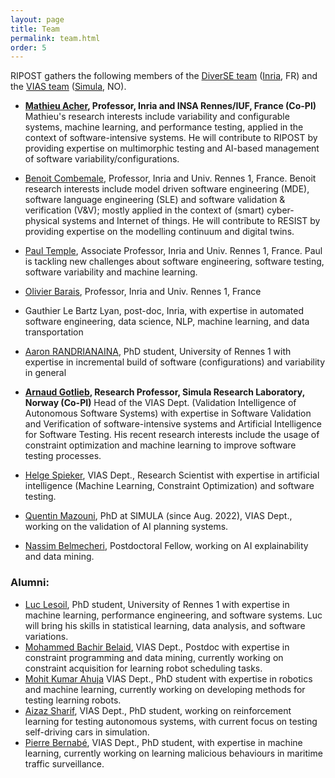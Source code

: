 ```yaml
---
layout: page
title: Team
permalink: team.html
order: 5
---
```


RIPOST gathers the following members of the [DiverSE team](http://diverse.irisa.fr/) ([Inria](https://www.inria.fr/), FR) and 
the [VIAS team]([https://www.simula.no/research/software-engineering](https://www.simula.no/research/projects/department-validation-intelligence-autonomous-software-systems)) ([Simula](https://www.simula.no), NO).

* **[Mathieu Acher](https://www.mathieuacher.com/), Professor, Inria and INSA Rennes/IUF, France (Co-PI)** Mathieu's research interests include variability and configurable systems, machine learning, and performance testing, applied in the context of software-intensive systems. He will contribute to RIPOST by providing expertise on multimorphic testing and AI-based management of software variability/configurations.
* [Benoit Combemale](https://www.irit.fr/~Benoit.Combemale/), Professor, Inria and Univ. Rennes 1, France. Benoit
research interests include model driven software engineering (MDE), software language engineering (SLE) and software validation & verification (V&V); mostly applied in the context of (smart) cyber-physical systems and Internet of things. He will contribute to RESIST by providing expertise on the modelling continuum and digital twins. 
* [Paul Temple](https://templep.github.io/), Associate Professor, Inria and Univ. Rennes 1, France. Paul is tackling new challenges about software engineering, software testing, software variability and machine learning.
* [Olivier Barais](https://olivier.barais.fr), Professor, Inria and Univ. Rennes 1, France
* Gauthier Le Bartz Lyan, post-doc, Inria, with expertise in automated software engineering, data science, NLP, machine learning, and data transportation
* [Aaron RANDRIANAINA](https://perso.eleves.ens-rennes.fr/people/georges-aaron.randrianaina/), PhD student, University of Rennes 1 with expertise in incremental build of software (configurations) and variability in general 


* **[Arnaud Gotlieb](https://www.simula.no/people/arnaud), Research Professor, Simula Research Laboratory, Norway (Co-PI)**
Head of the VIAS Dept. (Validation Intelligence of Autonomous Software Systems) with expertise in Software Validation and Verification of software-intensive systems and Artificial Intelligence for Software Testing. His recent research interests include the usage of constraint optimization and machine learning to improve software testing processes.
* [Helge Spieker](https://www.simula.no/people/helge), VIAS Dept., Research Scientist with expertise in artificial intelligence (Machine Learning, Constraint Optimization) and software testing.
* [Quentin Mazouni](https://www.simula.no/people/quentin), PhD at SIMULA (since Aug. 2022), VIAS Dept., working on the validation of AI planning systems. 
* [Nassim Belmecheri](https://www.simula.no/people/nassim), Postdoctoral Fellow, working on AI explainability and data mining.


### Alumni:
* [Luc Lesoil](https://www.linkedin.com/in/luc-lesoil-ensai/), PhD student, University of Rennes 1 with expertise in machine learning, performance engineering, and
software systems. Luc will bring his skills in statistical learning, data analysis, and software variations.
* [Mohammed Bachir Belaid](https://www.simula.no/people/bachir), VIAS Dept., Postdoc with expertise in constraint programming and data mining, currently working on constraint acquisition for learning robot scheduling tasks.
* [Mohit Kumar Ahuja](https://www.simula.no/people/mohit) VIAS Dept., PhD student with expertise in robotics and machine learning, currently working on developing methods for testing learning robots.
* [Aizaz Sharif](https://www.simula.no/people/aizaz), VIAS Dept., PhD student, working on reinforcement learning for testing autonomous systems, with current focus on testing self-driving cars in simulation.
* [Pierre Bernabé](https://www.simula.no/people/pierbernabe), VIAS Dept., PhD student, with expertise in machine learning, currently working on learning malicious behaviours in maritime traffic surveillance.

